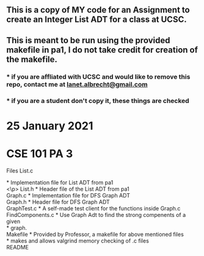 
## This is a copy of MY code for an Assignment to create an Integer List ADT for a class at UCSC.
## This is meant to be run using the provided makefile in pa1, I do not take credit for creation of the makefile.

### * if you are affliated with UCSC and would like to remove this repo, contact me at lanet.albrecht@gmail.com
### * if you are a student don't copy it, these things are checked

# 25 January 2021
# CSE 101 PA 3

Files
List.c             <p>   * Implementation file for List ADT from pa1 <br /> <\p>
List.h                * Header file of the List ADT from pa1  <br />
Graph.c               * Implementation file for DFS Graph ADT  <br />
Graph.h               * Header file for DFS Graph ADT  <br />
GraphTest.c           * A self-made test client for the functions inside Graph.c  <br />
FindComponents.c      * Use Graph Adt to find the strong compenents of a given  <br />
                      * graph.  <br />
Makefile              * Provided by Professor, a makefile for above mentioned files  <br />
                      * makes and allows valgrind memory checking of .c files  <br />
README 
